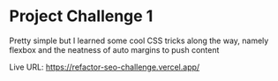 # Project Challenge 1

Pretty simple but I learned some cool CSS tricks along the way, namely flexbox and the neatness of auto margins to push content

Live URL: https://refactor-seo-challenge.vercel.app/
